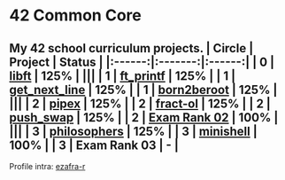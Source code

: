 # 42 Common Core
My 42 school curriculum projects.
| Circle | Project | Status |
|:------:|:-------:|:------:|
| 0 | [**libft**](./libft) | **125%** |
|||
| 1 | [**ft_printf**](./ft_printf) | **125%** |
| 1 | [**get_next_line**](./get_next_line) | **125%** |
| 1 | [**born2beroot**](./Born2beroot) | **125%**  |
|||
| 2 | [**pipex**](./pipex) | **125%** |
| 2 | [**fract-ol**](./fract-ol) | **125%** |
| 2 | [**push_swap**](./push_swap) | **125%** |
| 2 | [**Exam Rank 02**](./exam_rank_02) | **100%** |
|||
| 3 | [**philosophers**](./philosophers) | **125%** |
| 3 | [**minishell**](github.com/zafraedu/minishell) | **100%** |
| 3 | **Exam Rank 03** | - |
---
Profile intra: [ezafra-r](https://profile.intra.42.fr/users/ezafra-r)
